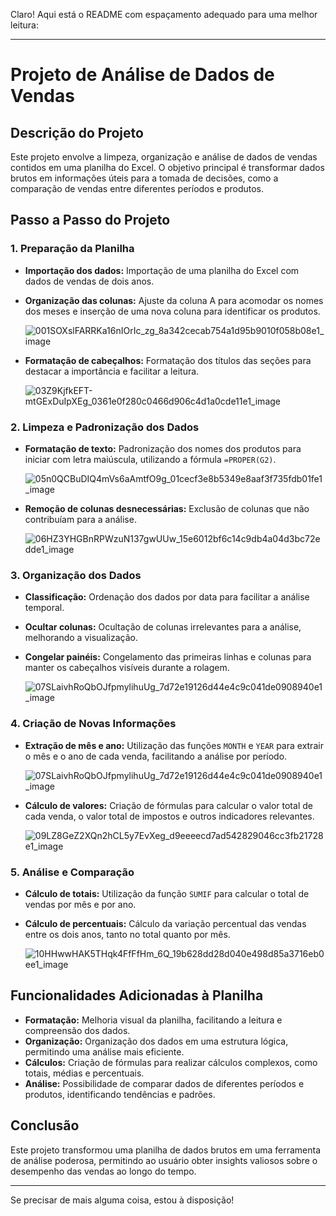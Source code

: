 Claro! Aqui está o README com espaçamento adequado para uma melhor leitura:

---

# Projeto de Análise de Dados de Vendas

## Descrição do Projeto

Este projeto envolve a limpeza, organização e análise de dados de vendas contidos em uma planilha do Excel. O objetivo principal é transformar dados brutos em informações úteis para a tomada de decisões, como a comparação de vendas entre diferentes períodos e produtos.

## Passo a Passo do Projeto

### 1. Preparação da Planilha

- **Importação dos dados:** Importação de uma planilha do Excel com dados de vendas de dois anos.
- **Organização das colunas:** Ajuste da coluna A para acomodar os nomes dos meses e inserção de uma nova coluna para identificar os produtos.

  ![001SOXslFARRKa16nIOrIc_zg_8a342cecab754a1d95b9010f058b08e1_image](https://github.com/user-attachments/assets/792e1c97-1687-4651-aa06-1bef22dc3773)

- **Formatação de cabeçalhos:** Formatação dos títulos das seções para destacar a importância e facilitar a leitura.

  ![03Z9KjfkEFT-mtGExDuIpXEg_0361e0f280c0466d906c4d1a0cde11e1_image](https://github.com/user-attachments/assets/2431b338-ffda-41f1-bf2f-cbd8dd48d905)

### 2. Limpeza e Padronização dos Dados

- **Formatação de texto:** Padronização dos nomes dos produtos para iniciar com letra maiúscula, utilizando a fórmula `=PROPER(G2)`.

  ![05n0QCBuDIQ4mVs6aAmtfO9g_01cecf3e8b5349e8aaf3f735fdb01fe1_image](https://github.com/user-attachments/assets/390b2678-7b10-41f6-9113-fe748c82f3c8)

- **Remoção de colunas desnecessárias:** Exclusão de colunas que não contribuíam para a análise.

  ![06HZ3YHGBnRPWzuN137gwUUw_15e6012bf6c14c9db4a04d3bc72edde1_image](https://github.com/user-attachments/assets/959cabce-7b6d-4956-a948-ccbde71ece67)

### 3. Organização dos Dados

- **Classificação:** Ordenação dos dados por data para facilitar a análise temporal.
- **Ocultar colunas:** Ocultação de colunas irrelevantes para a análise, melhorando a visualização.
- **Congelar painéis:** Congelamento das primeiras linhas e colunas para manter os cabeçalhos visíveis durante a rolagem.

  ![07SLaivhRoQbOJfpmylihuUg_7d72e19126d44e4c9c041de0908940e1_image](https://github.com/user-attachments/assets/b8afca88-8919-4c43-bdf1-ee69355d9415)

### 4. Criação de Novas Informações

- **Extração de mês e ano:** Utilização das funções `MONTH` e `YEAR` para extrair o mês e o ano de cada venda, facilitando a análise por período.

  ![07SLaivhRoQbOJfpmylihuUg_7d72e19126d44e4c9c041de0908940e1_image](https://github.com/user-attachments/assets/343893ac-3585-444e-b67b-555f8bff669f)

- **Cálculo de valores:** Criação de fórmulas para calcular o valor total de cada venda, o valor total de impostos e outros indicadores relevantes.

  ![09LZ8GeZ2XQn2hCL5y7EvXeg_d9eeeecd7ad542829046cc3fb21728e1_image](https://github.com/user-attachments/assets/0f09df51-fc8a-43ff-b026-8063090ffc68)

### 5. Análise e Comparação

- **Cálculo de totais:** Utilização da função `SUMIF` para calcular o total de vendas por mês e por ano.
- **Cálculo de percentuais:** Cálculo da variação percentual das vendas entre os dois anos, tanto no total quanto por mês.

  ![10HHwwHAK5THqk4FfFfHm_6Q_19b628dd28d040e498d85a3716eb0ee1_image](https://github.com/user-attachments/assets/4611a560-353c-4939-8074-ba4367fd4c4a)

## Funcionalidades Adicionadas à Planilha

- **Formatação:** Melhoria visual da planilha, facilitando a leitura e compreensão dos dados.
- **Organização:** Organização dos dados em uma estrutura lógica, permitindo uma análise mais eficiente.
- **Cálculos:** Criação de fórmulas para realizar cálculos complexos, como totais, médias e percentuais.
- **Análise:** Possibilidade de comparar dados de diferentes períodos e produtos, identificando tendências e padrões.

## Conclusão

Este projeto transformou uma planilha de dados brutos em uma ferramenta de análise poderosa, permitindo ao usuário obter insights valiosos sobre o desempenho das vendas ao longo do tempo.

---

Se precisar de mais alguma coisa, estou à disposição!

